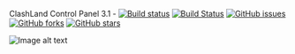 ClashLand Control Panel 3.1 - [![Build status](https://ci.appveyor.com/api/projects/status/pwt0yapaxpfnokvo?svg=true)](https://ci.appveyor.com/project/antzsmt/ccp3)
[![Build Status](https://dev.azure.com/Antzsmt/CCP/_apis/build/status/CCP?branchName=master)](https://dev.azure.com/Antzsmt/CCP/_build/latest?definitionId=3&branchName=master)
[![GitHub issues](https://img.shields.io/github/issues/antzsmt/CCP3)](https://github.com/antzsmt/CCP3/issues)
[![GitHub forks](https://img.shields.io/github/forks/antzsmt/CCP3)](https://github.com/antzsmt/CCP3/network)
[![GitHub stars](https://img.shields.io/github/stars/antzsmt/CCP3)](https://github.com/antzsmt/CCP3/stargazers)


![Image alt text](https://snipboard.io/7fYPxE.jpg)

